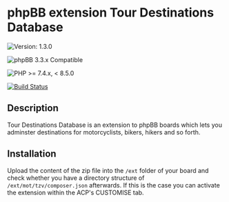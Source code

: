 # phpBB extension Tour Destinations Database

![Version: 1.3.0](https://img.shields.io/badge/Version-1.3.0-green)  
  
![phpBB 3.3.x Compatible](https://img.shields.io/badge/phpBB-3.3.x%20Compatible-009BDF)  

![PHP >= 7.4.x, < 8.5.0](https://img.shields.io/badge/PHP->=7.4.0,%20<8.5.0-blueviolet)

[![Build Status](https://github.com/Mike-on-Tour/tzv/workflows/Tests/badge.svg)](https://github.com/Mike-on-Tour/tzv/actions)
  
  
## Description
Tour Destinations Database is an extension to phpBB boards which lets you adminster destinations for motorcyclists, bikers, hikers and so forth.

## Installation
Upload the content of the zip file into the `/ext` folder of your board and check whether you have a directory structure of `/ext/mot/tzv/composer.json`
afterwards. If this is the case you can activate the extension within the ACP's CUSTOMISE tab.
